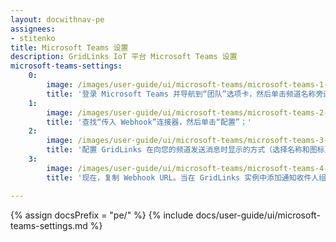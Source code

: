 ```yaml
---
layout: docwithnav-pe
assignees:
- stitenko
title: Microsoft Teams 设置
description: GridLinks IoT 平台 Microsoft Teams 设置
microsoft-teams-settings:
    0:
        image: /images/user-guide/ui/microsoft-teams/microsoft-teams-1-settings.png
        title: '登录 Microsoft Teams 并导航到“团队”选项卡，然后单击频道名称旁边的三个点。在下拉菜单中，单击“连接器”项目；'
    1:
        image: /images/user-guide/ui/microsoft-teams/microsoft-teams-2-settings.png
        title: '查找“传入 Webhook”连接器，然后单击“配置”；'
    2:
        image: /images/user-guide/ui/microsoft-teams/microsoft-teams-3-settings.png
        title: '配置 GridLinks 在向您的频道发送消息时显示的方式（选择名称和图标），然后单击“创建”；'
    3:
        image: /images/user-guide/ui/microsoft-teams/microsoft-teams-4-settings.png
        title: '现在，复制 Webhook URL。当在 GridLinks 实例中添加通知收件人组时，我们将使用它。'

---
```


{% assign docsPrefix = "pe/" %}
{% include docs/user-guide/ui/microsoft-teams-settings.md %}